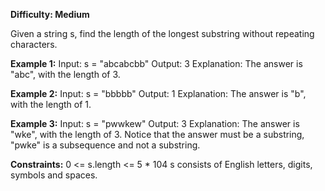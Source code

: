 **Difficulty: Medium**

Given a string s, find the length of the longest 
substring
 without repeating characters.

 

**Example 1:**
Input: s = "abcabcbb"
Output: 3
Explanation: The answer is "abc", with the length of 3.

**Example 2:**
Input: s = "bbbbb"
Output: 1
Explanation: The answer is "b", with the length of 1.

**Example 3:**
Input: s = "pwwkew"
Output: 3
Explanation: The answer is "wke", with the length of 3.
Notice that the answer must be a substring, "pwke" is a subsequence and not a substring.
 

**Constraints:**
0 <= s.length <= 5 * 104
s consists of English letters, digits, symbols and spaces.
